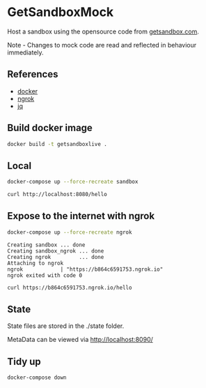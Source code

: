# GetSandboxMock

Host a sandbox using the opensource code from [getsandbox.com](https://getsandbox.com/).

Note - Changes to mock code are read and reflected in behaviour immediately.

## References

- [docker](https://docs.docker.com/get-docker/)
- [ngrok](https://ngrok.com/download/)
- [jq](https://stedolan.github.io/jq/)

## Build docker image

```bash
docker build -t getsandboxlive .
```

## Local

```bash
docker-compose up --force-recreate sandbox
```

```bash
curl http://localhost:8080/hello
```

## Expose to the internet with ngrok

```bash
docker-compose up --force-recreate ngrok
```

```docker
Creating sandbox ... done
Creating sandbox_ngrok ... done
Creating ngrok         ... done
Attaching to ngrok
ngrok            | "https://b864c6591753.ngrok.io"
ngrok exited with code 0
```

```bash
curl https://b864c6591753.ngrok.io/hello
```

## State

State files are stored in the ./state folder.

MetaData can be viewed via <http://localhost:8090/>

## Tidy up

```bash
docker-compose down
```

